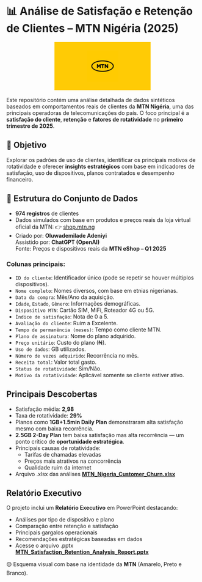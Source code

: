 # 📊 Análise de Satisfação e Retenção de Clientes – MTN Nigéria (2025)

<div align='center'>
  <img src="https://github.com/WillianMonteiro23/projetos-excel/blob/master/projeto-03/logoMTN.png" width="50%"/>
</div>


Este repositório contém uma análise detalhada de dados sintéticos baseados em comportamentos reais de clientes da **MTN Nigéria**, uma das principais operadoras de telecomunicações do país. O foco principal é a **satisfação do cliente**, **retenção** e **fatores de rotatividade** no **primeiro trimestre de 2025**.


## 🧠 Objetivo

Explorar os padrões de uso de clientes, identificar os principais motivos de rotatividade e oferecer **insights estratégicos** com base em indicadores de satisfação, uso de dispositivos, planos contratados e desempenho financeiro.


## 📂 Estrutura do Conjunto de Dados

- **974 registros** de clientes
- Dados simulados com base em produtos e preços reais da loja virtual oficial da MTN:
  👉 [shop.mtn.ng](https://shop.mtn.ng/)
- Criado por: **Oluwademilade Adeniyi**  
  Assistido por: **ChatGPT (OpenAI)**  
  Fonte: Preços e dispositivos reais da **MTN eShop – Q1 2025**

###  Colunas principais:

- `ID do cliente`: Identificador único (pode se repetir se houver múltiplos dispositivos).
- `Nome completo`: Nomes diversos, com base em etnias nigerianas.
- `Data da compra`: Mês/Ano da aquisição.
- `Idade`, `Estado`, `Gênero`: Informações demográficas.
- `Dispositivo MTN`: Cartão SIM, MiFi, Roteador 4G ou 5G.
- `Índice de satisfação`: Nota de 0 a 5.
- `Avaliação do cliente`: Ruim a Excelente.
- `Tempo de permanência (meses)`: Tempo como cliente MTN.
- `Plano de assinatura`: Nome do plano adquirido.
- `Preço unitário`: Custo do plano (₦).
- `Uso de dados`: GB utilizados.
- `Número de vezes adquirido`: Recorrência no mês.
- `Receita total`: Valor total gasto.
- `Status de rotatividade`: Sim/Não.
- `Motivo da rotatividade`: Aplicável somente se cliente estiver ativo.

##  Principais Descobertas

- Satisfação média: **2,98**
- Taxa de rotatividade: **29%**
- Planos como **1GB+1.5min Daily Plan** demonstraram alta satisfação mesmo com baixa recorrência.
- **2.5GB 2-Day Plan** tem baixa satisfação mas alta recorrência — um ponto crítico de **oportunidade estratégica**.
- Principais causas de rotatividade:
  - Tarifas de chamadas elevadas
  - Preços mais atrativos na concorrência
  - Qualidade ruim da internet
- Arquivo .xlsx das análises [**MTN_Nigeria_Customer_Churn.xlsx**](https://github.com/WillianMonteiro23/projetos-excel/blob/master/projeto-03/MTN_Nigeria_Customer_Churn.xlsx)

##  Relatório Executivo

O projeto inclui um **Relatório Executivo** em PowerPoint destacando:
- Análises por tipo de dispositivo e plano
- Comparação entre retenção e satisfação
- Principais gargalos operacionais
- Recomendações estratégicas baseadas em dados
- Acesse o arquivo .pptx [**MTN_Satisfaction_Retention_Analysis_Report.pptx**](https://github.com/WillianMonteiro23/projetos-excel/blob/master/projeto-03/MTN_Satisfaction_Retention_Analysis_Report.pptx)

🟡 Esquema visual com base na identidade da **MTN** (Amarelo, Preto e Branco).

